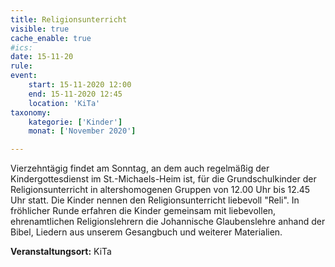 ```yaml
---
title: Religionsunterricht
visible: true
cache_enable: true
#ics: 
date: 15-11-20
rule: 
event:
	start: 15-11-2020 12:00
	end: 15-11-2020 12:45
	location: 'KiTa'
taxonomy:
	kategorie: ['Kinder']
	monat: ['November 2020']

---
```

Vierzehntägig findet am Sonntag, an dem auch regelmäßig der Kindergottesdienst im St.-Michaels-Heim ist, für die Grundschulkinder der Religionsunterricht in altershomogenen Gruppen von 12.00 Uhr bis 12.45 Uhr statt. Die Kinder nennen den Religionsunterricht liebevoll "Reli". In fröhlicher Runde erfahren die Kinder gemeinsam mit liebevollen, ehrenamtlichen Religionslehrern die Johannische Glaubenslehre anhand der Bibel, Liedern aus unserem Gesangbuch und weiterer Materialien.



**Veranstaltungsort:** KiTa

